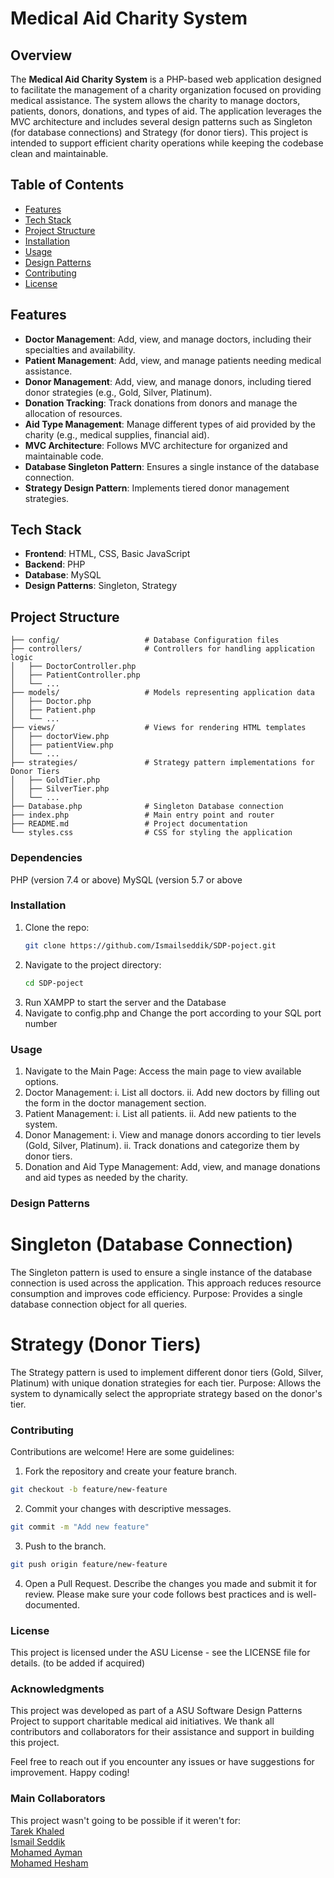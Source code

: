 # Medical Aid Charity System

## Overview

The **Medical Aid Charity System** is a PHP-based web application designed to facilitate the management of a charity organization focused on providing medical assistance. The system allows the charity to manage doctors, patients, donors, donations, and types of aid. The application leverages the MVC architecture and includes several design patterns such as Singleton (for database connections) and Strategy (for donor tiers). This project is intended to support efficient charity operations while keeping the codebase clean and maintainable.

## Table of Contents

- [Features](#features)
- [Tech Stack](#tech-stack)
- [Project Structure](#project-structure)
- [Installation](#installation)
- [Usage](#usage)
- [Design Patterns](#design-patterns)
- [Contributing](#contributing)
- [License](#license)

## Features

- **Doctor Management**: Add, view, and manage doctors, including their specialties and availability.
- **Patient Management**: Add, view, and manage patients needing medical assistance.
- **Donor Management**: Add, view, and manage donors, including tiered donor strategies (e.g., Gold, Silver, Platinum).
- **Donation Tracking**: Track donations from donors and manage the allocation of resources.
- **Aid Type Management**: Manage different types of aid provided by the charity (e.g., medical supplies, financial aid).
- **MVC Architecture**: Follows MVC architecture for organized and maintainable code.
- **Database Singleton Pattern**: Ensures a single instance of the database connection.
- **Strategy Design Pattern**: Implements tiered donor management strategies.

## Tech Stack

- **Frontend**: HTML, CSS, Basic JavaScript
- **Backend**: PHP
- **Database**: MySQL
- **Design Patterns**: Singleton, Strategy

## Project Structure

```plaintext
├── config/                   # Database Configuration files
├── controllers/              # Controllers for handling application logic
│   ├── DoctorController.php
│   ├── PatientController.php
│   └── ...
├── models/                   # Models representing application data
│   ├── Doctor.php
│   ├── Patient.php
│   └── ...
├── views/                    # Views for rendering HTML templates
│   ├── doctorView.php
│   ├── patientView.php
│   └── ...
├── strategies/               # Strategy pattern implementations for Donor Tiers
│   ├── GoldTier.php
│   ├── SilverTier.php
│   └── ...
├── Database.php              # Singleton Database connection
├── index.php                 # Main entry point and router
├── README.md                 # Project documentation
└── styles.css                # CSS for styling the application

```

### Dependencies
PHP (version 7.4 or above)
MySQL (version 5.7 or above

### Installation
1. Clone the repo:
   ```bash
   git clone https://github.com/Ismailseddik/SDP-poject.git
2. Navigate to the project directory:
   ```bash
   cd SDP-poject
3. Run XAMPP to start the server and the Database
4. Navigate to config.php and Change the port according to your SQL port number

### Usage
1. Navigate to the Main Page: Access the main page to view available options.
2. Doctor Management:
  i. List all doctors.
  ii. Add new doctors by filling out the form in the doctor management section.
3. Patient Management:
  i. List all patients.
  ii. Add new patients to the system.
4. Donor Management:
  i. View and manage donors according to tier levels (Gold, Silver, Platinum).
  ii. Track donations and categorize them by donor tiers.
5. Donation and Aid Type Management:
   Add, view, and manage donations and aid types as needed by the charity.

### Design Patterns
# Singleton (Database Connection)
The Singleton pattern is used to ensure a single instance of the database connection is used across the application. This approach reduces resource consumption and improves code efficiency.
Purpose: Provides a single database connection object for all queries.

# Strategy (Donor Tiers)
The Strategy pattern is used to implement different donor tiers (Gold, Silver, Platinum) with unique donation strategies for each tier.
Purpose: Allows the system to dynamically select the appropriate strategy based on the donor's tier.


### Contributing
Contributions are welcome! Here are some guidelines:

1. Fork the repository and create your feature branch.
  ```bash
  git checkout -b feature/new-feature
```
2. Commit your changes with descriptive messages.
  ```bash
  git commit -m "Add new feature"
  ```
3. Push to the branch.
  ```bash
  git push origin feature/new-feature
  ```
4. Open a Pull Request. Describe the changes you made and submit it for review.
Please make sure your code follows best practices and is well-documented.

### License
This project is licensed under the ASU License - see the LICENSE file for details. (to be added if acquired)

### Acknowledgments
This project was developed as part of a ASU Software Design Patterns Project to support charitable medical aid initiatives. We thank all contributors and collaborators for their assistance and support in building this project.

Feel free to reach out if you encounter any issues or have suggestions for improvement. Happy coding!

### Main Collaborators

This project wasn't going to be possible if it weren't for:
<br>
[Tarek Khaled](https://github.com/tito360x)
<br>
[Ismail Seddik](https://github.com/Ismailseddik)
<br>
[Mohamed Ayman](https://github.com/M0hAyman)
<br>
[Mohamed Hesham](https://github.com/MHZDN)
